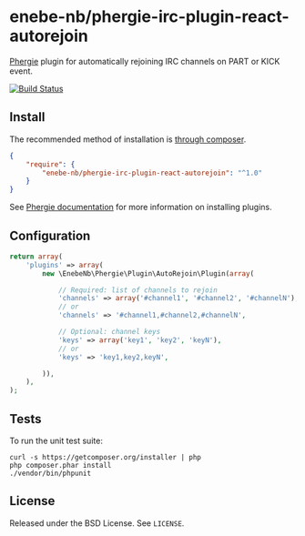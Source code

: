 # enebe-nb/phergie-irc-plugin-react-autorejoin

[Phergie](http://github.com/phergie/phergie-irc-bot-react/) plugin for automatically rejoining IRC channels on PART or KICK event.

[![Build Status](https://travis-ci.org/enebe-nb/phergie-irc-plugin-react-autorejoin.svg?branch=master)](https://travis-ci.org/enebe-nb/phergie-irc-plugin-react-autorejoin)

## Install

The recommended method of installation is [through composer](http://getcomposer.org).

```JSON
{
    "require": {
        "enebe-nb/phergie-irc-plugin-react-autorejoin": "^1.0"
    }
}
```

See [Phergie documentation](https://github.com/phergie/phergie-irc-bot-react/wiki/Usage#plugins) for more information on installing plugins.

## Configuration

```php
return array(
    'plugins' => array(
        new \EnebeNb\Phergie\Plugin\AutoRejoin\Plugin(array(

            // Required: list of channels to rejoin
            'channels' => array('#channel1', '#channel2', '#channelN'),
            // or
            'channels' => '#channel1,#channel2,#channelN',

            // Optional: channel keys
            'keys' => array('key1', 'key2', 'keyN'),
            // or
            'keys' => 'key1,key2,keyN',

        )),
    ),
);
```

## Tests

To run the unit test suite:

```
curl -s https://getcomposer.org/installer | php
php composer.phar install
./vendor/bin/phpunit
```

## License

Released under the BSD License. See `LICENSE`.
